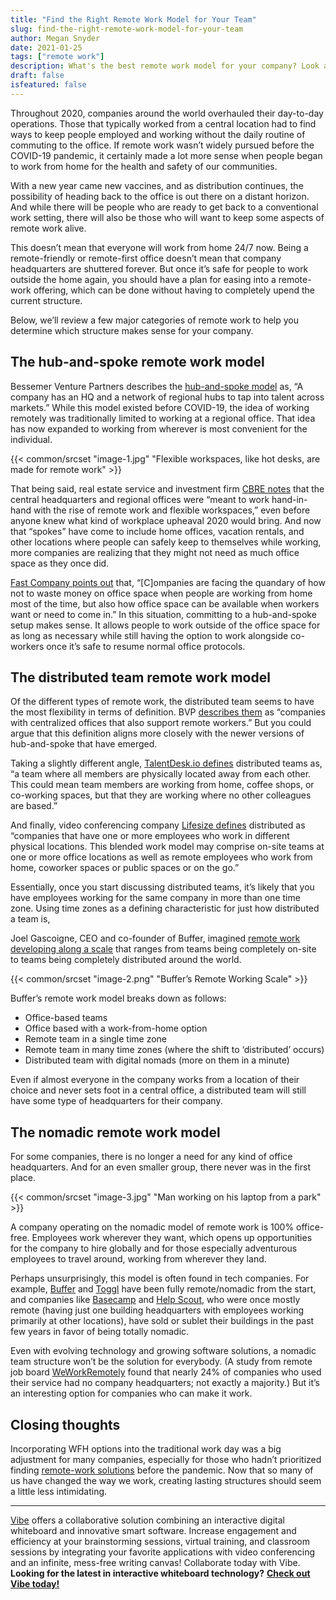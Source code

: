 ```yaml
---
title: "Find the Right Remote Work Model for Your Team"
slug: find-the-right-remote-work-model-for-your-team
author: Megan Snyder
date: 2021-01-25
tags: ["remote work"]
description: What's the best remote work model for your company? Look at our guide to find out.
draft: false
isfeatured: false
---
```




Throughout 2020, companies around the world overhauled their day-to-day operations. Those that typically worked from a central location had to find ways to keep people employed and working without the daily routine of commuting to the office. If remote work wasn’t widely pursued before the COVID-19 pandemic, it certainly made a lot more sense when people began to work from home for the health and safety of our communities.

With a new year came new vaccines, and as distribution continues, the possibility of heading back to the office is out there on a distant horizon. And while there will be people who are ready to get back to a conventional work setting, there will also be those who will want to keep some aspects of remote work alive.

This doesn’t mean that everyone will work from home 24/7 now. Being a remote-friendly or remote-first office doesn’t mean that company headquarters are shuttered forever. But once it’s safe for people to work outside the home again, you should have a plan for easing into a remote-work offering, which can be done without having to completely upend the current structure.

Below, we’ll review a few major categories of remote work to help you determine which structure makes sense for your company.


## The hub-and-spoke remote work model

Bessemer Venture Partners describes the [hub-and-spoke model](https://www.bvp.com/atlas/remote-work) as, “A company has an HQ and a network of regional hubs to tap into talent across markets.” While this model existed before COVID-19, the idea of working remotely was traditionally limited to working at a regional office. That idea has now expanded to working from wherever is most convenient for the individual.

{{< common/srcset "image-1.jpg" "Flexible workspaces, like hot desks, are made for remote work" >}}


That being said, real estate service and investment firm [CBRE notes](https://www.cbre.us/canada/about/advantage-insights/articles/how-the-hub-and-spoke-model-could-evolve-into-the-office-of-the-future) that the central headquarters and regional offices were “meant to work hand-in-hand with the rise of remote work and flexible workspaces,” even before anyone knew what kind of workplace upheaval 2020 would bring. And now that “spokes” have come to include home offices, vacation rentals, and other locations where people can safely keep to themselves while working, more companies are realizing that they might not need as much office space as they once did.

[Fast Company points out](https://www.fastcompany.com/90545418/see-the-unusual-new-office-design-that-deloitte-and-kpmg-are-exploring) that, “[C]ompanies are facing the quandary of how not to waste money on office space when people are working from home most of the time, but also how office space can be available when workers want or need to come in.” In this situation, committing to a hub-and-spoke setup makes sense. It allows people to work outside of the office space for as long as necessary while still having the option to work alongside co-workers once it’s safe to resume normal office protocols.


## The distributed team remote work model

Of the different types of remote work, the distributed team seems to have the most flexibility in terms of definition. BVP [describes them](https://www.bvp.com/atlas/remote-work) as “companies with centralized offices that also support remote workers.” But you could argue that this definition aligns more closely with the newer versions of hub-and-spoke that have emerged.

Taking a slightly different angle, [TalentDesk.io defines](https://blog.talentdesk.io/blog/what-is-distributed-team) distributed teams as, “a team where all members are physically located away from each other. This could mean team members are working from home, coffee shops, or co-working spaces, but that they are working where no other colleagues are based.”

And finally, video conferencing company [Lifesize defines](https://www.lifesize.com/en/distributed-work-hub) distributed as “companies that have one or more employees who work in different physical locations. This blended work model may comprise on-site teams at one or more office locations as well as remote employees who work from home, coworker spaces or public spaces or on the go.”

Essentially, once you start discussing distributed teams, it’s likely that you have employees working for the same company in more than one time zone. 
Using time zones as a defining characteristic for just how distributed a team is, 

Joel Gascoigne, CEO and co-founder of Buffer, imagined [remote work developing along a scale](https://buffer.com/resources/remote-working-scale/) that ranges from teams being completely on-site to teams being completely distributed around the world. 

{{< common/srcset "image-2.png" "Buffer’s Remote Working Scale" >}}


Buffer’s remote work model breaks down as follows:

- Office-based teams
- Office based with a work-from-home option
- Remote team in a single time zone
- Remote team in many time zones (where the shift to ‘distributed’ occurs)
- Distributed team with digital nomads (more on them in a minute)

Even if almost everyone in the company works from a location of their choice and never sets foot in a central office, a distributed team will still have some type of headquarters for their company.


## The nomadic remote work model

For some companies, there is no longer a need for any kind of office headquarters. And for an even smaller group, there never was in the first place.

{{< common/srcset "image-3.jpg" "Man working on his laptop from a park" >}}


A company operating on the nomadic model of remote work is 100% office-free. Employees work wherever they want, which opens up opportunities for the company to hire globally and for those especially adventurous employees to travel around, working from wherever they land.

Perhaps unsurprisingly, this model is often found in tech companies. For example, [Buffer](https://buffer.com/about) and [Toggl](https://toggl.com/plan/about) have been fully remote/nomadic from the start, and companies like [Basecamp](https://basecamp.com/about/office) and [Help Scout](https://nohq.co/blog/leah-knobler-help-scout/), who were once mostly remote (having just one building headquarters with employees working primarily at other locations), have sold or sublet their buildings in the past few years in favor of being totally nomadic.

Even with evolving technology and growing software solutions, a nomadic team structure won’t be the solution for everybody. (A study from remote job board [WeWorkRemotely](https://weworkremotely.com/remote-work-trends) found that nearly 24% of companies who used their service had no company headquarters; not exactly a majority.) But it’s an interesting option for companies who can make it work.


## Closing thoughts

Incorporating WFH options into the traditional work day was a big adjustment for many companies, especially for those who hadn’t prioritized finding [remote-work solutions](https://vibe.us/lp/scenario-remote/) before the pandemic. Now that so many of us have changed the way we work, creating lasting structures should seem a little less intimidating.


----------

[Vibe](https://vibe.us/) offers a collaborative solution combining an interactive digital whiteboard and innovative smart software. Increase engagement and efficiency at your brainstorming sessions, virtual training, and classroom sessions by integrating your favorite applications with video conferencing and an infinite, mess-free writing canvas! Collaborate today with Vibe.
**Looking for the latest in interactive whiteboard technology?** [**Check out Vibe today!**](https://vibe.us/order/)

